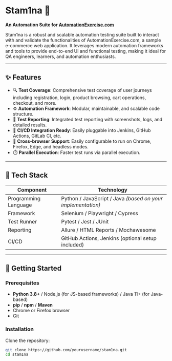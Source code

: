 # Stam1na 🚀

**An Automation Suite for [AutomationExercise.com](https://www.automationexercise.com)**

Stam1na is a robust and scalable automation testing suite built to interact with and validate the functionalities of AutomationExercise.com, a sample e-commerce web application. It leverages modern automation frameworks and tools to provide end-to-end UI and functional testing, making it ideal for QA engineers, learners, and automation enthusiasts.

---

## ✨ Features

- 🔍 **Test Coverage**: Comprehensive test coverage of user journeys including registration, login, product browsing, cart operations, checkout, and more.
- ⚙️ **Automation Framework**: Modular, maintainable, and scalable code structure.
- 🧪 **Test Reporting**: Integrated test reporting with screenshots, logs, and detailed results.
- 🔁 **CI/CD Integration Ready**: Easily pluggable into Jenkins, GitHub Actions, GitLab CI, etc.
- 🧰 **Cross-browser Support**: Easily configurable to run on Chrome, Firefox, Edge, and headless modes.
- ⏱️ **Parallel Execution**: Faster test runs via parallel execution.

---

## 🧱 Tech Stack

| Component            | Technology                                                  |
| -------------------- | ----------------------------------------------------------- |
| Programming Language | Python / JavaScript / Java _(based on your implementation)_ |
| Framework            | Selenium / Playwright / Cypress                             |
| Test Runner          | Pytest / Jest / JUnit                                       |
| Reporting            | Allure / HTML Reports / Mochawesome                         |
| CI/CD                | GitHub Actions, Jenkins (optional setup included)           |

---

## 🚀 Getting Started

### Prerequisites

- **Python 3.8+** / Node.js (for JS-based frameworks) / Java 11+ (for Java-based)
- **pip** / **npm** / **Maven**
- Chrome or Firefox browser
- Git

### Installation

Clone the repository:

```bash
git clone https://github.com/yourusername/stam1na.git
cd stam1na
```
